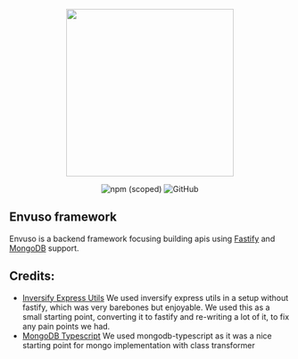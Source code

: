 <p align="center">
	<a href="https://envuso.com" target="_blank"><img src="https://envuso.com/assets/mid.png" width="300"></a>
</p>

<p align="center">
	<img alt="npm (scoped)" src="https://img.shields.io/npm/v/@envuso/framework?logoColor=blueviolet">	
	<img alt="GitHub" src="https://img.shields.io/github/license/Envuso/framework">
</p>


## Envuso framework

Envuso is a backend framework focusing building apis using [Fastify](https://www.fastify.io/) and [MongoDB](https://www.mongodb.com/) support.


## Credits:

- [Inversify Express Utils](https://github.com/inversify/inversify-express-utils)
We used inversify express utils in a setup without fastify, which was very barebones but enjoyable. We used this as a small starting point,
converting it to fastify and re-writing a lot of it, to fix any pain points we had.
- [MongoDB Typescript](https://github.com/aljazerzen/mongodb-typescript) 
We used mongodb-typescript as it was a nice starting point for mongo implementation with class transformer
